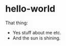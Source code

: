 # hello-world
That thing:
<ul> <li>Yes stuff about me etc.</li>
<li>And the sun is shining.</li></ul>
